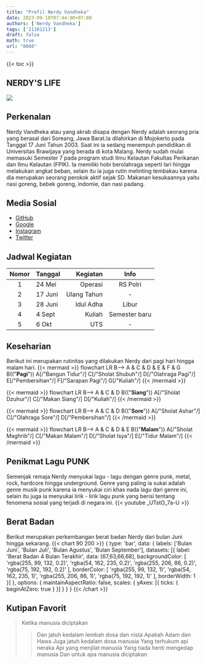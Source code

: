 ```yaml
---
title: "Profil Nerdy Vandheka"
date: 2023-09-18T07:44:00+07:00
authors: ['Nerdy Vandheka']
tags: ['21181213']
draft: false
math: true
url: "0048"
---
```

{{< toc >}}

## NERDY'S LIFE
![](https://tse3.mm.bing.net/th?id=OIP.AU1puWN7VtY-xFReAq7OLgAAAA&pid=Api&P=0&h=180)

## Perkenalan
Nerdy Vandheka atau yang akrab disapa dengan Nerdy adalah seorang pria yang berasal dari Soreang, Jawa Barat.Ia dilahirkan di Mojokerto pada Tanggal 17 Juni Tahun 2003. Saat ini ia sedang menempuh pendidikan di Universitas Brawijaya yang berada di kota Malang. Nerdy sudah mulai memasuki Semester 7 pada program studi Ilmu Kelautan Fakultas Perikanan dan Ilmu Kelautan (FPIK). Ia memiliki hobi berolahraga seperti lari hingga melakukan angkat beban, selain itu ia juga rutin melinting tembakau karena dia merupakan seorang perokok aktif sejak SD. Makanan kesukaannya yaitu nasi goreng, bebek goreng, indomie, dan nasi padang.


## Media Sosial
+ [GitHub](https://nerdyvandheka.github.io/lecture-notes/)
+ [Google](https://www.Google.com)
+ [Instagram](https://www.Instagram.com)
+ [Twitter](https://www.Twitter.com)


## Jadwal Kegiatan
Nomor | Tanggal | Kegiatan | Info
:-: | :- | -: | :-:
1 | 24 Mei | Operasi| RS Polri
2 | 17 Juni | Ulang Tahun | -
3 | 28 Juni | Idul Adha | Libur
4 | 4 Sept | Kuliah | Semester baru
5 | 6 Okt | UTS | -

## Keseharian
Berikut ini merupakan rutinitas yang dilakukan Nerdy dari pagi hari hingga malam hari.
{{< mermaid >}}
flowchart LR
  B--> A & C & D & E & F & G
  B(("<b>Pagi</b>"))
  A[/"Bangun Tidur"/]
  C[/"Sholat Shubuh"/]
  D[/"Olahraga Pagi"/]
  E[/"Pembersihan"/]
  F[/"Sarapan Pagi"/]
  G[/"Kuliah"/]
{{< /mermaid >}}

{{< mermaid >}}
flowchart LR
  B--> A & C & D 
  B(("<b>Siang</b>"))
  A[/"Sholat Dzuhur"/]
  C[/"Makan Siang"/]
  D[/"Kuliah"/]
{{< /mermaid >}}

{{< mermaid >}}
flowchart LR
  B--> A & C & D 
  B(("<b>Sore</b>"))
  A[/"Sholat Ashar"/]
  C[/"Olahraga Sore"/]
  D[/"Pembersihan"/]
{{< /mermaid >}}

{{< mermaid >}}
flowchart LR
  B--> A & C & D & E
  B(("<b>Malam</b>"))
  A[/"Sholat Maghrib"/]
  C[/"Makan Malam"/]
  D[/"Sholat Isya"/]
  E[/"Tidur Malam"/]
{{< /mermaid >}}

## Penikmat Lagu PUNK
Semenjak remaja Nerdy menyukai lagu - lagu dengan genre punk, metal, rock, hardcore hingga underground. Genre yang paling ia sukai adalah genre musik punk karena ia menyukai ciri khas nada lagu dari genre ini, selain itu juga ia menyukai lirik - lirik lagu punk yang berisi tentang fenomena sosial yang terjadi di negara ini.
{{< youtube _UTstO_7a-U >}}

## Berat Badan
Berikut merupakan perkembangan berat badan Nerdy dari bulan Juni hingga sekarang.
{{< chart 90 200 >}}
{
    type: 'bar',
    data: {
        labels: ['Bulan Juni', 'Bulan Juli', 'Bulan Agustus', 'Bulan September'],
        datasets: [{
            label: 'Berat Badan 4 Bulan Terakhir',
            data: [67,63,66,68],
            backgroundColor: [
                'rgba(255, 99, 132, 0.2)',
                'rgba(54, 162, 235, 0.2)',
                'rgba(255, 206, 86, 0.2)',
                'rgba(75, 192, 192, 0.2)'
            ],
            borderColor: [
                'rgba(255, 99, 132, 1)',
                'rgba(54, 162, 235, 1)',
                'rgba(255, 206, 86, 1)',
                'rgba(75, 192, 192, 1)'
            ],
            borderWidth: 1
        }]
    },
    options: {
        maintainAspectRatio: false,
        scales: {
            yAxes: [{
                ticks: {
                    beginAtZero: true
                }
            }]
        }
    }
}
{{< /chart >}}

## Kutipan Favorit 
>Ketika manusia diciptakan
>>Dan jatuh kedalam lembah dosa dan nista
>Apakah Adam dan Hawa
>>Juga jatuh kedalam dosa manusia
>Yang terhukum api neraka
>>Api yang menjilat manusia
>Yang tiada henti mengedap manusia
>>Dan untuk apa manusia diciptakan